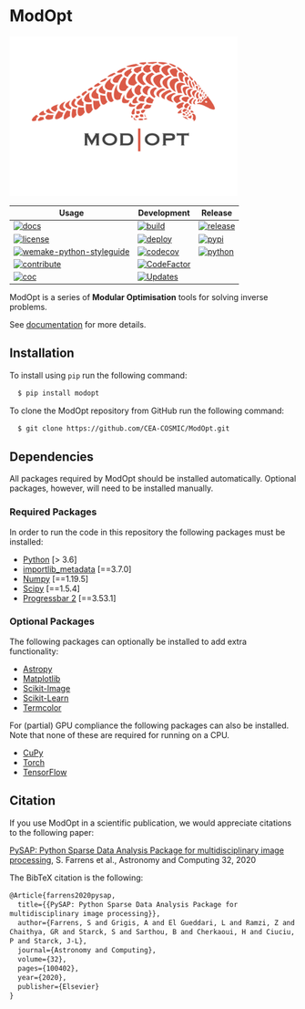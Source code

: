 # ModOpt

<img width=400 src="docs/source/modopt_logo.png">

| Usage | Development | Release |
| ----- | ----------- | ------- |
| [![docs](https://img.shields.io/badge/docs-Sphinx-blue)](https://cea-cosmic.github.io/ModOpt/) | [![build](https://github.com/CEA-COSMIC/modopt/workflows/CI/badge.svg)](https://github.com/CEA-COSMIC/modopt/actions?query=workflow%3ACI) | [![release](https://img.shields.io/github/v/release/CEA-COSMIC/modopt)](https://github.com/CEA-COSMIC/modopt/releases/latest) |
| [![license](https://img.shields.io/github/license/CEA-COSMIC/modopt)](https://github.com/CEA-COSMIC/modopt/blob/master/LICENCE.txt) | [![deploy](https://github.com/CEA-COSMIC/modopt/workflows/CD/badge.svg)](https://github.com/CEA-COSMIC/modopt/actions?query=workflow%3ACD) | [![pypi](https://img.shields.io/pypi/v/modopt)](https://pypi.org/project/modopt/) |
| [![wemake-python-styleguide](https://img.shields.io/badge/style-wemake-000000.svg)](https://github.com/wemake-services/wemake-python-styleguide) | [![codecov](https://codecov.io/gh/CEA-COSMIC/modopt/branch/master/graph/badge.svg?token=XHJIQXV7AX)](https://codecov.io/gh/CEA-COSMIC/modopt) | [![python](https://img.shields.io/pypi/pyversions/modopt)](https://www.python.org/downloads/source/) |
| [![contribute](https://img.shields.io/badge/contribute-read-lightgrey)](https://github.com/CEA-COSMIC/modopt/blob/master/CONTRIBUTING.md) | [![CodeFactor](https://www.codefactor.io/repository/github/CEA-COSMIC/modopt/badge)](https://www.codefactor.io/repository/github/CEA-COSMIC/modopt) | |
| [![coc](https://img.shields.io/badge/conduct-read-lightgrey)](https://github.com/CEA-COSMIC/modopt/blob/master/CODE_OF_CONDUCT.md) | [![Updates](https://pyup.io/repos/github/CEA-COSMIC/modopt/shield.svg)](https://pyup.io/repos/github/CEA-COSMIC/ModOpt/) | |

ModOpt is a series of **Modular Optimisation** tools for solving inverse problems.

See [documentation](https://CEA-COSMIC.github.io/ModOpt/) for more details.

## Installation

To install using `pip` run the following command:

```bash
  $ pip install modopt
```

To clone the ModOpt repository from GitHub run the following command:

```bash
  $ git clone https://github.com/CEA-COSMIC/ModOpt.git
```

## Dependencies

All packages required by ModOpt should be installed automatically. Optional packages, however, will need to be installed manually.

### Required Packages

In order to run the code in this repository the following packages must be
installed:

* [Python](https://www.python.org/) [> 3.6]
* [importlib_metadata](https://importlib-metadata.readthedocs.io/en/latest/) [==3.7.0]
* [Numpy](http://www.numpy.org/) [==1.19.5]
* [Scipy](http://www.scipy.org/) [==1.5.4]
* [Progressbar 2](https://progressbar-2.readthedocs.io/) [==3.53.1]

### Optional Packages

The following packages can optionally be installed to add extra functionality:

* [Astropy](http://www.astropy.org/)
* [Matplotlib](http://matplotlib.org/)
* [Scikit-Image](https://scikit-image.org/)
* [Scikit-Learn](https://scikit-learn.org/)
* [Termcolor](https://pypi.python.org/pypi/termcolor)

For (partial) GPU compliance the following packages can also be installed.
Note that none of these are required for running on a CPU.

* [CuPy](https://cupy.dev/)
* [Torch](https://pytorch.org/)
* [TensorFlow](https://www.tensorflow.org/)

## Citation

If you use ModOpt in a scientific publication, we would appreciate citations to the following paper:

[PySAP: Python Sparse Data Analysis Package for multidisciplinary image processing](https://www.sciencedirect.com/science/article/pii/S2213133720300561), S. Farrens et al., Astronomy and Computing 32, 2020

The BibTeX citation is the following:
```
@Article{farrens2020pysap,
  title={{PySAP: Python Sparse Data Analysis Package for multidisciplinary image processing}},
  author={Farrens, S and Grigis, A and El Gueddari, L and Ramzi, Z and Chaithya, GR and Starck, S and Sarthou, B and Cherkaoui, H and Ciuciu, P and Starck, J-L},
  journal={Astronomy and Computing},
  volume={32},
  pages={100402},
  year={2020},
  publisher={Elsevier}
}
```
